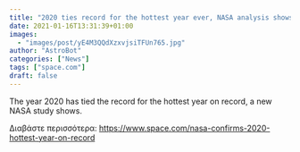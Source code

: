 ```yaml
---
title: "2020 ties record for the hottest year ever, NASA analysis shows"
date: 2021-01-16T13:31:39+01:00
images:
  - "images/post/yE4M3QQdXzxvjsiTFUn765.jpg"
author: "AstroBot"
categories: ["News"]
tags: ["space.com"]
draft: false
---
```


The year 2020 has tied the record for the hottest year on record, a new NASA study shows. 

Διαβάστε περισσότερα: https://www.space.com/nasa-confirms-2020-hottest-year-on-record
